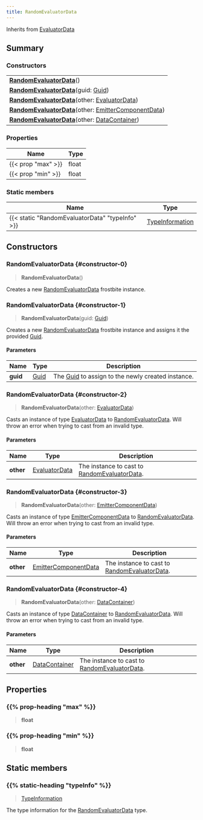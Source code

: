 ```yaml
---
title: RandomEvaluatorData
---
```


Inherits from 
[EvaluatorData](/vext/ref/fb/evaluatordata)

## Summary
### Constructors
| |
| ----------- |
| **[RandomEvaluatorData](#constructor-0)**() |
| **[RandomEvaluatorData](#constructor-1)**(guid: [Guid](/vext/ref/shared/class/guid)) |
| **[RandomEvaluatorData](#constructor-2)**(other: [EvaluatorData](/vext/ref/fb/evaluatordata)) |
| **[RandomEvaluatorData](#constructor-3)**(other: [EmitterComponentData](/vext/ref/fb/emittercomponentdata)) |
| **[RandomEvaluatorData](#constructor-4)**(other: [DataContainer](/vext/ref/shared/class/datacontainer)) |

### Properties
| Name | Type |
| ---- | ---- |
| {{< prop "max" >}} | float |
| {{< prop "min" >}} | float |

### Static members
| Name | Type |
| ---- | ---- |
| {{< static "RandomEvaluatorData" "typeInfo" >}} | [TypeInformation](/vext/ref/shared/class/typeinformation) |

## Constructors
### RandomEvaluatorData {#constructor-0}
> **RandomEvaluatorData**()

Creates a new [RandomEvaluatorData](/vext/ref/fb/randomevaluatordata) frostbite instance.

### RandomEvaluatorData {#constructor-1}
> **RandomEvaluatorData**(guid: [Guid](/vext/ref/shared/class/guid))

Creates a new [RandomEvaluatorData](/vext/ref/fb/randomevaluatordata) frostbite instance and assigns it the provided [Guid](/vext/ref/shared/class/guid).

#### Parameters
| Name | Type | Description |
| ---- | ---- | ----------- |
| **guid** | [Guid](/vext/ref/shared/class/guid) | The [Guid](/vext/ref/shared/class/guid) to assign to the newly created instance. |

### RandomEvaluatorData {#constructor-2}
> **RandomEvaluatorData**(other: [EvaluatorData](/vext/ref/fb/evaluatordata))

Casts an instance of type [EvaluatorData](/vext/ref/fb/evaluatordata) to [RandomEvaluatorData](/vext/ref/fb/randomevaluatordata). Will throw an error when trying to cast from an invalid type.

#### Parameters
| Name | Type | Description |
| ---- | ---- | ----------- |
| **other** | [EvaluatorData](/vext/ref/fb/evaluatordata) | The instance to cast to [RandomEvaluatorData](/vext/ref/fb/randomevaluatordata). |

### RandomEvaluatorData {#constructor-3}
> **RandomEvaluatorData**(other: [EmitterComponentData](/vext/ref/fb/emittercomponentdata))

Casts an instance of type [EmitterComponentData](/vext/ref/fb/emittercomponentdata) to [RandomEvaluatorData](/vext/ref/fb/randomevaluatordata). Will throw an error when trying to cast from an invalid type.

#### Parameters
| Name | Type | Description |
| ---- | ---- | ----------- |
| **other** | [EmitterComponentData](/vext/ref/fb/emittercomponentdata) | The instance to cast to [RandomEvaluatorData](/vext/ref/fb/randomevaluatordata). |

### RandomEvaluatorData {#constructor-4}
> **RandomEvaluatorData**(other: [DataContainer](/vext/ref/shared/class/datacontainer))

Casts an instance of type [DataContainer](/vext/ref/shared/class/datacontainer) to [RandomEvaluatorData](/vext/ref/fb/randomevaluatordata). Will throw an error when trying to cast from an invalid type.

#### Parameters
| Name | Type | Description |
| ---- | ---- | ----------- |
| **other** | [DataContainer](/vext/ref/shared/class/datacontainer) | The instance to cast to [RandomEvaluatorData](/vext/ref/fb/randomevaluatordata). |

## Properties
### {{% prop-heading "max" %}}
> **float**

### {{% prop-heading "min" %}}
> **float**

## Static members
### {{% static-heading "typeInfo" %}}
> [TypeInformation](/vext/ref/shared/class/typeinformation)

The type information for the [RandomEvaluatorData](/vext/ref/fb/randomevaluatordata) type.

